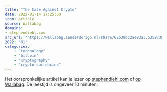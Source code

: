```yaml
---
title: "The Case Against Crypto"
date: 2022-01-14 17:25:50
icon: article
source: Wallabag
domains:
- stephendiehl.com
src_url: "https://wallabag.sanderdorigo.nl/share/62638bc2ae83a3.53587303"
2022: "01"
categories:
    - "technology"
    - "bitcoin"
    - "cryptography"
    - "crypto-currencies"
---
```

Het oorspronkelijke artikel kan je lezen op [stephendiehl.com](https://www.stephendiehl.com/blog/against-crypto.html) of [op Wallabag](https://wallabag.sanderdorigo.nl/share/62638bc2ae83a3.53587303). De leestijd is ongeveer 10 minuten.